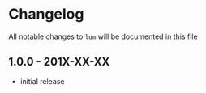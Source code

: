 # Changelog

All notable changes to `lum` will be documented in this file

## 1.0.0 - 201X-XX-XX

- initial release
